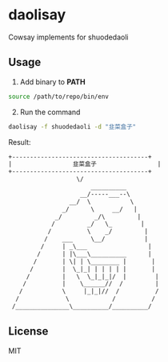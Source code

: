 # daolisay

Cowsay implements for shuodedaoli

## Usage

1. Add binary to **PATH**

```bash
source /path/to/repo/bin/env
```

2. Run the command

```bash
daolisay -f shuodedaoli -d "韭菜盒子"
```

Result:

```txt
+--------------------------------------+
|                 韭菜盒子                 |
+--------------------------------------+
                   \/                   
                       __________
                    __/-----___--\
                 __/  \           \
               _/      \     __/   |
             _/         _/\         |
            /         _/   \_        |
           /          \    _/         |
          /    ___     \__/           |
         /     | _\___                 |
        /      | |\___\__________      |
       /       | \| | \________ |       |
      /        |  \_|_| | | | | |       |
     /         |   \  \_|_|_|/  |        |
    /          |    \______//  /         |
   /           \     |_|_|//  /          /
  /             \            /          /
 /_______________\__________/__________/
```

## License

MIT
